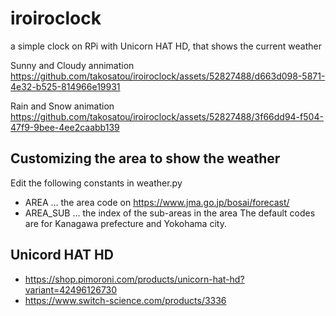 # iroiroclock
a simple clock on RPi with Unicorn HAT HD, that shows the current weather

Sunny and Cloudy annimation
https://github.com/takosatou/iroiroclock/assets/52827488/d663d098-5871-4e32-b525-814966e19931

Rain and Snow animation
https://github.com/takosatou/iroiroclock/assets/52827488/3f66dd94-f504-47f9-9bee-4ee2caabb139

## Customizing the area to show the weather
Edit the following constants in weather.py
- AREA ... the area code on https://www.jma.go.jp/bosai/forecast/
- AREA_SUB ... the index of the sub-areas in the area
The default codes are for Kanagawa prefecture and Yokohama city.

## Unicord HAT HD
- https://shop.pimoroni.com/products/unicorn-hat-hd?variant=42496126730
- https://www.switch-science.com/products/3336
